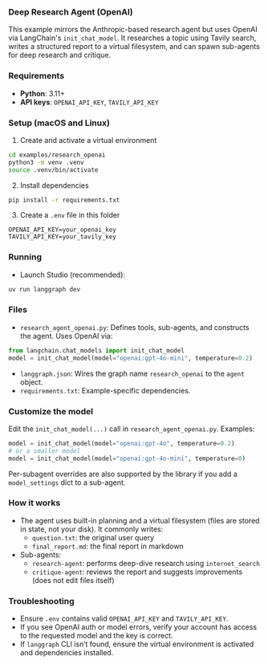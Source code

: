 ### Deep Research Agent (OpenAI)

This example mirrors the Anthropic-based research agent but uses OpenAI via LangChain's `init_chat_model`. It researches a topic using Tavily search, writes a structured report to a virtual filesystem, and can spawn sub-agents for deep research and critique.

### Requirements

- **Python**: 3.11+
- **API keys**: `OPENAI_API_KEY`, `TAVILY_API_KEY`

### Setup (macOS and Linux)

1. Create and activate a virtual environment

```bash
cd examples/research_openai
python3 -m venv .venv
source .venv/bin/activate
```

2. Install dependencies

```bash
pip install -r requirements.txt
```

3. Create a `.env` file in this folder

```dotenv
OPENAI_API_KEY=your_openai_key
TAVILY_API_KEY=your_tavily_key
```

### Running

- Launch Studio (recommended):

```bash
uv run langgraph dev
```

### Files

- `research_agent_openai.py`: Defines tools, sub-agents, and constructs the agent. Uses OpenAI via:

```python
from langchain.chat_models import init_chat_model
model = init_chat_model(model="openai:gpt-4o-mini", temperature=0.2)
```

- `langgraph.json`: Wires the graph name `research_openai` to the `agent` object.
- `requirements.txt`: Example-specific dependencies.

### Customize the model

Edit the `init_chat_model(...)` call in `research_agent_openai.py`. Examples:

```python
model = init_chat_model(model="openai:gpt-4o", temperature=0.2)
# or a smaller model
model = init_chat_model(model="openai:gpt-4o-mini", temperature=0)
```

Per-subagent overrides are also supported by the library if you add a `model_settings` dict to a sub-agent.

### How it works

- The agent uses built-in planning and a virtual filesystem (files are stored in state, not your disk). It commonly writes:
  - `question.txt`: the original user query
  - `final_report.md`: the final report in markdown
- Sub-agents:
  - `research-agent`: performs deep-dive research using `internet_search`
  - `critique-agent`: reviews the report and suggests improvements (does not edit files itself)

### Troubleshooting

- Ensure `.env` contains valid `OPENAI_API_KEY` and `TAVILY_API_KEY`.
- If you see OpenAI auth or model errors, verify your account has access to the requested model and the key is correct.
- If `langgraph` CLI isn’t found, ensure the virtual environment is activated and dependencies installed.
